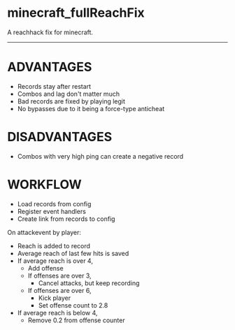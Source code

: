 # minecraft_fullReachFix
A reachhack fix for minecraft.

------

ADVANTAGES
==========

- Records stay after restart
- Combos and lag don't matter much
- Bad records are fixed by playing legit
- No bypasses due to it being a force-type anticheat

DISADVANTAGES
=============

- Combos with very high ping can create a negative record

WORKFLOW
========

- Load records from config
- Register event handlers
- Create link from records to config

On attackevent by player:

- Reach is added to record
- Average reach of last few hits is saved
- If average reach is over 4, 
  - Add offense
  - If offenses are over 3,
    - Cancel attacks, but keep recording
  - If offenses are over 6,
    - Kick player
    - Set offense count to 2.8
- If average reach is below 4,
  - Remove 0.2 from offense counter
